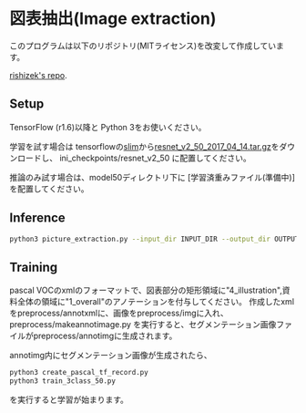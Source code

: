 # 図表抽出(Image extraction)


このプログラムは以下のリポジトリ(MITライセンス)を改変して作成しています。

[rishizek's repo](https://github.com/rishizek/tensorflow-deeplab-v3-plus).

## Setup
TensorFlow (r1.6)以降と Python 3をお使いください。

学習を試す場合は
tensorflowの[slim](https://github.com/tensorflow/models/tree/master/research/slim)から[resnet_v2_50_2017_04_14.tar.gz](http://download.tensorflow.org/models/resnet_v2_50_2017_04_14.tar.gz)をダウンロードし、
ini_checkpoints/resnet_v2_50
に配置してください。

推論のみ試す場合は、model50ディレクトリ下に
[学習済重みファイル(準備中)]を配置してください。


## Inference
```bash
python3 picture_extraction.py --input_dir INPUT_DIR --output_dir OUTPUT_DIR
```


## Training
pascal VOCのxmlのフォーマットで、図表部分の矩形領域に"4_illustration",資料全体の領域に"1_overall"のアノテーションを付与してください。
作成したxmlをpreprocess/annotxmlに、画像をpreprocess/imgに入れ、
preprocess/makeannotimage.py
を実行すると、セグメンテーション画像ファイルがpreprocess/annotimgに生成されます。

annotimg内にセグメンテーション画像が生成されたら、

```bash
python3 create_pascal_tf_record.py
python3 train_3class_50.py
```
を実行すると学習が始まります。



